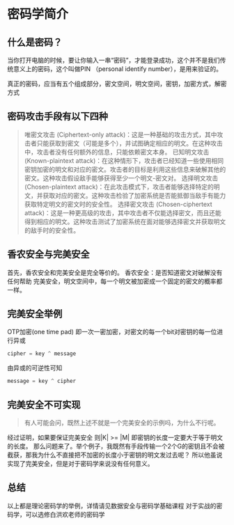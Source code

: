 # 密码学简介
## 什么是密码？
当你打开电脑的时候，要让你输入一串“密码”，才能登录成功，这个并不是我们传统意义上的密码，这个叫做PIN （personal identify number），是用来验证的。

真正的密码，应当有五个组成部分，密文空间，明文空间，密钥，加密方式，解密方式

## 密码攻击手段有以下四种
>唯密文攻击 (Ciphertext-only attack)：这是一种基础的攻击方式，其中攻击者只能获取到密文（可能是多个），并试图确定相应的明文。在这种攻击中，攻击者没有任何额外的信息，只能依赖密文本身。
>已知明文攻击 (Known-plaintext attack)：在这种情形下，攻击者已经知道一些使用相同密钥加密的明文和对应的密文。攻击者的目标是利用这些信息来破解其他的密文。这种攻击假设敌手能够获得至少一个明文-密文对。
>选择明文攻击 (Chosen-plaintext attack)：在此攻击模式下，攻击者能够选择特定的明文，并获取对应的密文。这种攻击检验了加密系统是否能抵御当敌手有能力获取特定明文的密文时的安全性。
>选择密文攻击 (Chosen-ciphertext attack)：这是一种更高级的攻击，其中攻击者不仅能选择密文，而且还能得到相应的明文。这种攻击测试了加密系统在面对能够选择密文并获取明文的敌手时的安全性。

## 香农安全与完美安全
首先，香农安全和完美安全是完全等价的。
香农安全：是否知道密文对破解没有任何帮助
完美安全，明文空间中，每一个明文被加密成一个固定的密文的概率都一样。

## 完美安全举例
OTP加密(one time pad)
即一次一密加密，对密文的每一个bit对密钥的每一位进行异或
```C
cipher = key ^ message
```
由异或的可逆性可知
```c
message = key ^ cipher
```

## 完美安全不可实现
> 有人可能会问，既然上述不就是一个完美安全的示例吗，为什么不行呢。

经过证明，如果要保证完美安全 则|K| >= |M|
即密钥的长度一定要大于等于明文的长度。
那么问题来了。举个例子，我既然有手段传输一个2个G的密钥且不会被截获，那我为什么不直接把不加密的长度小于密钥的明文发过去呢？
所以他虽说实现了完美安全，但是对于密码学来说没有任何意义。

## 总结
以上都是理论密码学的举例，详情请见数据安全与密码学基础课程
对于实战的密码学，可以选修白洪欢老师的密码学